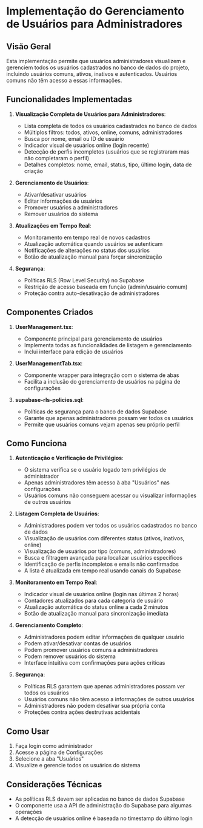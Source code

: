 # Implementação do Gerenciamento de Usuários para Administradores

## Visão Geral

Esta implementação permite que usuários administradores visualizem e gerenciem todos os usuários cadastrados no banco de dados do projeto, incluindo usuários comuns, ativos, inativos e autenticados. Usuários comuns não têm acesso a essas informações.

## Funcionalidades Implementadas

1. **Visualização Completa de Usuários para Administradores**:
   - Lista completa de todos os usuários cadastrados no banco de dados
   - Múltiplos filtros: todos, ativos, online, comuns, administradores
   - Busca por nome, email ou ID de usuário
   - Indicador visual de usuários online (login recente)
   - Detecção de perfis incompletos (usuários que se registraram mas não completaram o perfil)
   - Detalhes completos: nome, email, status, tipo, último login, data de criação

2. **Gerenciamento de Usuários**:
   - Ativar/desativar usuários
   - Editar informações de usuários
   - Promover usuários a administradores
   - Remover usuários do sistema

3. **Atualizações em Tempo Real**:
   - Monitoramento em tempo real de novos cadastros
   - Atualização automática quando usuários se autenticam
   - Notificações de alterações no status dos usuários
   - Botão de atualização manual para forçar sincronização

4. **Segurança**:
   - Políticas RLS (Row Level Security) no Supabase
   - Restrição de acesso baseada em função (admin/usuário comum)
   - Proteção contra auto-desativação de administradores

## Componentes Criados

1. **UserManagement.tsx**:
   - Componente principal para gerenciamento de usuários
   - Implementa todas as funcionalidades de listagem e gerenciamento
   - Inclui interface para edição de usuários

2. **UserManagementTab.tsx**:
   - Componente wrapper para integração com o sistema de abas
   - Facilita a inclusão do gerenciamento de usuários na página de configurações

3. **supabase-rls-policies.sql**:
   - Políticas de segurança para o banco de dados Supabase
   - Garante que apenas administradores possam ver todos os usuários
   - Permite que usuários comuns vejam apenas seu próprio perfil

## Como Funciona

1. **Autenticação e Verificação de Privilégios**:
   - O sistema verifica se o usuário logado tem privilégios de administrador
   - Apenas administradores têm acesso à aba "Usuários" nas configurações
   - Usuários comuns não conseguem acessar ou visualizar informações de outros usuários

2. **Listagem Completa de Usuários**:
   - Administradores podem ver todos os usuários cadastrados no banco de dados
   - Visualização de usuários com diferentes status (ativos, inativos, online)
   - Visualização de usuários por tipo (comuns, administradores)
   - Busca e filtragem avançada para localizar usuários específicos
   - Identificação de perfis incompletos e emails não confirmados
   - A lista é atualizada em tempo real usando canais do Supabase

3. **Monitoramento em Tempo Real**:
   - Indicador visual de usuários online (login nas últimas 2 horas)
   - Contadores atualizados para cada categoria de usuário
   - Atualização automática do status online a cada 2 minutos
   - Botão de atualização manual para sincronização imediata

4. **Gerenciamento Completo**:
   - Administradores podem editar informações de qualquer usuário
   - Podem ativar/desativar contas de usuários
   - Podem promover usuários comuns a administradores
   - Podem remover usuários do sistema
   - Interface intuitiva com confirmações para ações críticas

5. **Segurança**:
   - Políticas RLS garantem que apenas administradores possam ver todos os usuários
   - Usuários comuns não têm acesso a informações de outros usuários
   - Administradores não podem desativar sua própria conta
   - Proteções contra ações destrutivas acidentais

## Como Usar

1. Faça login como administrador
2. Acesse a página de Configurações
3. Selecione a aba "Usuários"
4. Visualize e gerencie todos os usuários do sistema

## Considerações Técnicas

- As políticas RLS devem ser aplicadas no banco de dados Supabase
- O componente usa a API de administração do Supabase para algumas operações
- A detecção de usuários online é baseada no timestamp do último login